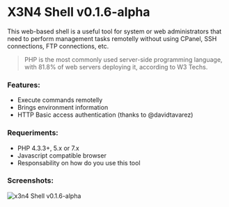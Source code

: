 # X3N4 Shell v0.1.6-alpha
This web-based shell is a useful tool for system or web administrators that need to perform management tasks remotelly without using CPanel, SSH connections, FTP connections, etc.
> PHP is the most commonly used server-side programming language, with 81.8% of web servers deploying it, according to W3 Techs.

### Features:
* Execute commands remotelly
* Brings environment information
* HTTP Basic access authentication (thanks to @davidtavarez)

### Requeriments:
* PHP 4.3.3+, 5.x or 7.x
* Javascript compatible browser
* Responsability on how do you use this tool

### Screenshots:
![x3n4 Shell v0.1.6-alpha](http://i1174.photobucket.com/albums/r608/jorge-matricali/Captura%20de%20pantalla%202017-06-20%20a%20las%2021.44.09_zpsm9dq4luq.png)
